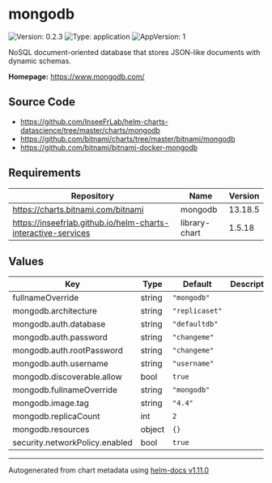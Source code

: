 # mongodb

![Version: 0.2.3](https://img.shields.io/badge/Version-0.2.3-informational?style=flat-square) ![Type: application](https://img.shields.io/badge/Type-application-informational?style=flat-square) ![AppVersion: 1](https://img.shields.io/badge/AppVersion-1-informational?style=flat-square)

NoSQL document-oriented database that stores JSON-like documents with dynamic schemas.

**Homepage:** <https://www.mongodb.com/>

## Source Code

* <https://github.com/InseeFrLab/helm-charts-datascience/tree/master/charts/mongodb>
* <https://github.com/bitnami/charts/tree/master/bitnami/mongodb>
* <https://github.com/bitnami/bitnami-docker-mongodb>

## Requirements

| Repository | Name | Version |
|------------|------|---------|
| https://charts.bitnami.com/bitnami | mongodb | 13.18.5 |
| https://inseefrlab.github.io/helm-charts-interactive-services | library-chart | 1.5.18 |

## Values

| Key | Type | Default | Description |
|-----|------|---------|-------------|
| fullnameOverride | string | `"mongodb"` |  |
| mongodb.architecture | string | `"replicaset"` |  |
| mongodb.auth.database | string | `"defaultdb"` |  |
| mongodb.auth.password | string | `"changeme"` |  |
| mongodb.auth.rootPassword | string | `"changeme"` |  |
| mongodb.auth.username | string | `"username"` |  |
| mongodb.discoverable.allow | bool | `true` |  |
| mongodb.fullnameOverride | string | `"mongodb"` |  |
| mongodb.image.tag | string | `"4.4"` |  |
| mongodb.replicaCount | int | `2` |  |
| mongodb.resources | object | `{}` |  |
| security.networkPolicy.enabled | bool | `true` |  |

----------------------------------------------
Autogenerated from chart metadata using [helm-docs v1.11.0](https://github.com/norwoodj/helm-docs/releases/v1.11.0)
